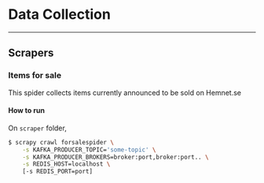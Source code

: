 # Data Collection
___
## Scrapers
### Items for sale
This spider collects items currently announced to be sold on Hemnet.se

#### How to run
On `scraper` folder,
```bash
$ scrapy crawl forsalespider \
	-s KAFKA_PRODUCER_TOPIC='some-topic' \
	-s KAFKA_PRODUCER_BROKERS=broker:port,broker:port.. \
	-s REDIS_HOST=localhost \
	[-s REDIS_PORT=port]

```